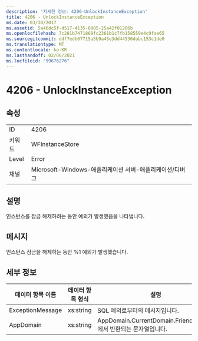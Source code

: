 ```yaml
---
description: '자세한 정보: 4206-UnlockInstanceException'
title: 4206 - UnlockInstanceException
ms.date: 03/30/2017
ms.assetid: 5a46dc5f-d517-4135-8905-25a42f01206b
ms.openlocfilehash: 7c281b7471869fc2361b1c7fb158559e4c9fae65
ms.sourcegitcommit: ddf7edb67715a5b9a45e3dd44536dabc153c1de0
ms.translationtype: MT
ms.contentlocale: ko-KR
ms.lasthandoff: 02/06/2021
ms.locfileid: "99676276"
---
```

# <a name="4206---unlockinstanceexception"></a>4206 - UnlockInstanceException

## <a name="properties"></a>속성  
  
|||  
|-|-|  
|ID|4206|  
|키워드|WFInstanceStore|  
|Level|Error|  
|채널|Microsoft-Windows-애플리케이션 서버-애플리케이션/디버그|  
  
## <a name="description"></a>설명  

 인스턴스를 잠금 해제하려는 동안 예외가 발생했음을 나타냅니다.  
  
## <a name="message"></a>메시지  

 인스턴스 잠금을 해제하는 동안 %1 예외가 발생했습니다.  
  
## <a name="details"></a>세부 정보  
  
|데이터 항목 이름|데이터 항목 형식|설명|  
|--------------------|--------------------|-----------------|  
|ExceptionMessage|xs:string|SQL 예외로부터의 메시지입니다.|  
|AppDomain|xs:string|AppDomain.CurrentDomain.FriendlyName에서 반환되는 문자열입니다.|

